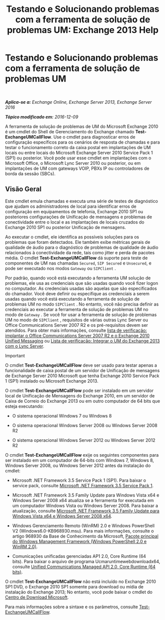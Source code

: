 ﻿---
title: 'Testando e Solucionando problemas com a ferramenta de solução de problemas UM: Exchange 2013 Help'
TOCTitle: Testando e Solucionando problemas com a ferramenta de solução de problemas UM
ms:assetid: 1fab2e52-bd2d-4e46-b222-53fee9d34cba
ms:mtpsurl: https://technet.microsoft.com/pt-br/library/Gg621148(v=EXCHG.150)
ms:contentKeyID: 56270506
ms.date: 05/22/2018
mtps_version: v=EXCHG.150
ms.translationtype: MT
---

# Testando e Solucionando problemas com a ferramenta de solução de problemas UM

 

_**Aplica-se a:** Exchange Online, Exchange Server 2013, Exchange Server 2016_

_**Tópico modificado em:** 2016-12-09_

A ferramenta de solução de problemas de UM do Microsoft Exchange 2010 é um cmdlet do Shell de Gerenciamento do Exchange chamado **Test-ExchangeUMCallFlow**. Use o cmdlet para diagnosticar erros de configuração específicos para os cenários de resposta de chamadas e para testar o funcionamento correto da caixa postal em implantações de UM locais ou entre locais do Microsoft Exchange Server 2010 Service Pack 1 (SP1) ou posterior. Você pode usar esse cmdlet em implantações com o Microsoft Office, o Microsoft Lync Server 2010 ou posterior, ou em implantações de UM com gateways VOIP, PBXs IP ou controladores de borda da sessão (SBCs).

## Visão Geral

Este cmdlet emula chamadas e executa uma série de testes de diagnóstico que ajudam os administradores de local para identificar erros de configuração em equipamentos de telefonia, Exchange 2010 SP1 ou posteriores configurações de Unificação de mensagens e problemas de conectividade entre o local e as implantações de locais cruzados do Exchange 2010 SP1 ou posterior Unificação de mensagens.

Ao executar o cmdlet, ele identifica as possíveis soluções para os problemas que foram detectados. Ele também exibe métricas gerais de qualidade de áudio para o diagnóstico de problemas de qualidade de áudio relacionados à conectividade da rede, tais como jitter e perda de pacotes média. O cmdlet **Test-ExchangeUMCallFlow** dá suporte para teste de componentes de UM nas chamadas `Secured`, `SIP Secured` e `Unsecured`, e pode ser executado nos modos `Gateway` ou `SIPClient` .

Por padrão, quando você está executando a ferramenta UM solução de problemas, ele usa as credenciais que são usadas quando você fizer logon no computador. As credenciais usadas são aquelas que são especificados do chamador. Você deve definir ou especifique as credenciais a serem usadas quando você está executando a ferramenta de solução de problemas UM no modo `SIPClient` . No entanto, você não precisa definir as credenciais ao executar a ferramenta de solução de problemas UM no modo de `Gateway` . Se você for usar a ferramenta de solução de problemas UM no modo de `SIPClient` , requisitos de várias outras Lync Server ou Office Communications Server 2007 R2 e os pré-requisitos devem ser atendidos. Para obter mais informações, consulte [lista de verificação: implantar o Office Communications Server 2007 R2 e o Exchange 2010 Unified Messaging](https://go.microsoft.com/fwlink/p/?linkid=311961) ou [Lista de verificação: Integrar o UM do Exchange 2013 com o Lync Server](checklist-integrate-exchange-2013-um-with-lync-server-exchange-2013-help.md).


> [!IMPORTANT]
> O cmdlet <STRONG>Test-ExchangeUMCallFlow</STRONG> deve ser usado para testar apenas a funcionalidade de caixa postal de um servidor de Unificação de mensagens de Exchange Server 2010 Microsoft que tenha Exchange 2010 Service Pack 1 (SP1) instalado ou Microsoft Exchange 2013.



O cmdlet **Test-ExchangeUMCallFlow** pode ser instalado em um servidor local de Unificação de Mensagens do Exchange 2010, em um servidor de Caixa de Correio do Exchange 2013 ou em outro computador de 64 bits que esteja executando:

  - O sistema operacional Windows 7 ou Windows 8

  - O sistema operacional Windows Server 2008 ou Windows Server 2008 R2

  - O sistema operacional Windows Server 2012 ou Windows Server 2012 R2

O cmdlet **Test-ExchangeUMCallFlow** exije os seguintes componentes para ser instalado em um computador de 64-bits com Windows 7, Windows 8, Windows Server 2008, ou Windows Server 2012 antes da instalação do cmdlet:

  - Microsoft .NET Framework 3.5 Service Pack 1 (SP1). Para baixar o service pack, consulte [Microsoft .NET Framework 3.5 Service Pack 1](https://go.microsoft.com/fwlink/p/?linkid=152380).

  - Microsoft .NET Framework 3.5 Family Update para Windows Vista x64 e Windows Server 2008 x64 atualiza se a ferramenta for executada em um computador Windows Vista ou Windows Server 2008. Para baixar a atualização, consulte [Microsoft .NET Framework 3.5 Family Update para Windows Vista x64 e Windows Server 2008 x64](https://go.microsoft.com/fwlink/p/?linkid=178998).

  - Windows Gerenciamento Remoto (WinRM) 2.0 e Windows PowerShell V2 (Windows6.0-KB968930.msu). Para mais informações, consulte o artigo 968930 da Base de Conhecimento da Microsoft, [Pacote principal do Windows Management Framework (Windows PowerShell 2.0 e WinRM 2.0)](http://go.microsoft.com/fwlink/p/?linkid=3052%26kbid=968930).

  - Comunicações unificadas gerenciadas AP1 2.0, Core Runtime (64 bits). Para baixar o arquivo de programa Ucmaruntimewebdownloadx64, consulte [Unified Communications Managed API 2.0, Core Runtime (64 bits)](https://go.microsoft.com/fwlink/p/?linkid=198175).

O cmdlet **Test-ExchangeUMCallFlow** não está incluído no Exchange 2010 SP1 DVD, o Exchange 2010 SP1 somente para download ou mídia de instalação do Exchange 2013; No entanto, você pode baixar o cmdlet do [Centro de Download Microsoft](https://go.microsoft.com/fwlink/p/?linkid=182625).

Para mais informações sobre a sintaxe e os parâmetros, consulte [Test-ExchangeUMCallFlow](https://technet.microsoft.com/pt-br/library/ff630913\(v=exchg.150\)).

